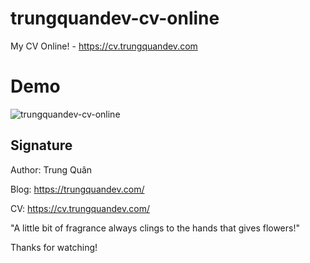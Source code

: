 # trungquandev-cv-online
My CV Online! - https://cv.trungquandev.com

# Demo
![trungquandev-cv-online](https://raw.githubusercontent.com/trungquan17/nodejs-two-factor-authentication-2fa/master/imagesDemo/nodejs-two-factor-authentication-practice-workflow-trungquandev-02.jpg)

## Signature
Author: Trung Quân

Blog: https://trungquandev.com/

CV: https://cv.trungquandev.com/

"A little bit of fragrance always clings to the hands that gives flowers!"

Thanks for watching!
